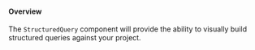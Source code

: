 #### Overview

The `StructuredQuery` component will provide the ability to visually build structured queries against your project.
